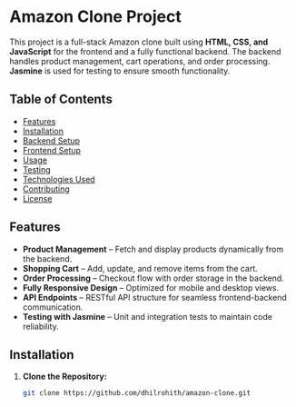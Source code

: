 # Amazon Clone Project

This project is a full-stack Amazon clone built using **HTML, CSS, and JavaScript** for the frontend and a fully functional backend. The backend handles product management, cart operations, and order processing. **Jasmine** is used for testing to ensure smooth functionality.

## Table of Contents

- [Features](#features)
- [Installation](#installation)
- [Backend Setup](#backend-setup)
- [Frontend Setup](#frontend-setup)
- [Usage](#usage)
- [Testing](#testing)
- [Technologies Used](#technologies-used)
- [Contributing](#contributing)
- [License](#license)

## Features

- **Product Management** – Fetch and display products dynamically from the backend.
- **Shopping Cart** – Add, update, and remove items from the cart.
- **Order Processing** – Checkout flow with order storage in the backend.
- **Fully Responsive Design** – Optimized for mobile and desktop views.
- **API Endpoints** – RESTful API structure for seamless frontend-backend communication.
- **Testing with Jasmine** – Unit and integration tests to maintain code reliability.

## Installation

1. **Clone the Repository:**
   ```bash
   git clone https://github.com/dhilrohith/amazon-clone.git
   ```
